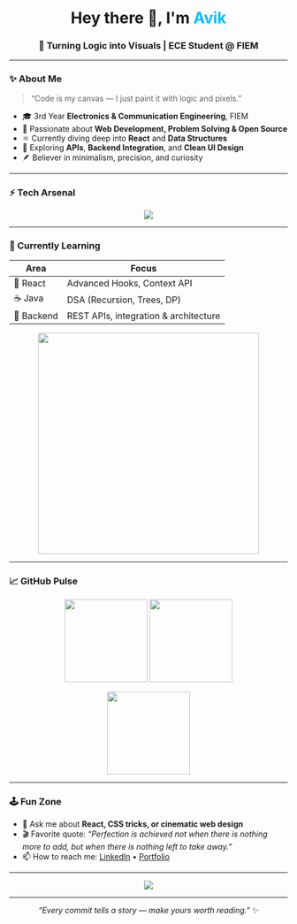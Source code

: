<!-- Unique & Cinematic GitHub Profile README -->

<h1 align="center">Hey there 👋, I'm <span style="color:#00BFFF;">Avik</span></h1>
<h3 align="center">🎥 Turning Logic into Visuals | ECE Student @ FIEM</h3>

---

### ✨ About Me
> “Code is my canvas — I just paint it with logic and pixels.”

- 🎓 3rd Year **Electronics & Communication Engineering**, FIEM  
- 🧩 Passionate about **Web Development, Problem Solving & Open Source**  
- ⚛️ Currently diving deep into **React** and **Data Structures**  
- 🔭 Exploring **APIs**, **Backend Integration**, and **Clean UI Design**  
- 🪶 Believer in minimalism, precision, and curiosity  

---

### ⚡ Tech Arsenal

<p align="center">
  <img src="https://skillicons.dev/icons?i=html,css,js,react,c,cpp,java,python,git,github,vscode&perline=6" />
</p>

---

### 🧠 Currently Learning

| Area | Focus |
|------|--------|
| 🧩 React | Advanced Hooks, Context API |
| ☕ Java | DSA (Recursion, Trees, DP) |
| 🔗 Backend | REST APIs, integration & architecture |

<p align="center">
  <img src="https://raw.githubusercontent.com/gist/avik-art/4c21b46d72b2c5bb0a7db91dbd8dc92b/raw/typing-coder.gif" width="400"/>
</p>

---

### 📈 GitHub Pulse

<p align="center">
  <img src="https://github-readme-stats.vercel.app/api?username=YOUR_USERNAME&show_icons=true&theme=tokyonight&hide_border=true" height="150" />
  <img src="https://streak-stats.demolab.com?user=YOUR_USERNAME&theme=tokyonight&hide_border=true" height="150" />
</p>

<p align="center">
  <img src="https://github-readme-stats.vercel.app/api/top-langs/?username=YOUR_USERNAME&layout=compact&theme=tokyonight&hide_border=true" height="150" />
</p>

---

### 🕹️ Fun Zone

- 💬 Ask me about **React, CSS tricks, or cinematic web design**
- 🎬 Favorite quote: *“Perfection is achieved not when there is nothing more to add, but when there is nothing left to take away.”*
- 📫 How to reach me: [LinkedIn](https://www.linkedin.com/in/avik-kayal-b8448828b/) • [Portfolio](https://avikkayal.github.io/Portfolio/?fbclid=PAZXh0bgNhZW0CMTEAAafw4MBZ-Ll2pjUAIPY5l5og_Qa6kQOlswTwNx8lbYMpksUKVLasyAOhBFo-qQ_aem_jrmDTg5heen715IuUo8O2g)

---

<p align="center">
  <img src="https://readme-typing-svg.herokuapp.com?font=Fira+Code&duration=2000&pause=1000&color=00BFFF&center=true&vCenter=true&width=500&lines=Keep+learning...;Keep+building...;Keep+creating+your+story." />
</p>

---

<p align="center">
  <i>“Every commit tells a story — make yours worth reading.”</i> ✨
</p>
